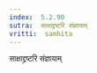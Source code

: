 ```yaml
---
index:  5.2.90
sutra:  साक्षाद्द्रष्टरि संज्ञायाम्
vritti:  samhita 
---
```


साक्षाद्द्रष्टरि संज्ञायाम्

